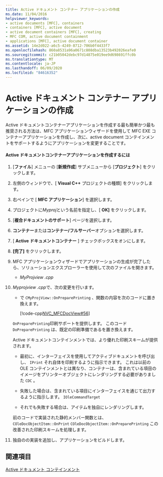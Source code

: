 ```yaml
---
title: Active ドキュメント コンテナー アプリケーションの作成
ms.date: 11/04/2016
helpviewer_keywords:
- active documents [MFC], containers
- containers [MFC], active document
- active document containers [MFC], creating
- MFC COM, active document containment
- applications [MFC], active document container
ms.assetid: 14e2d022-a6c5-4249-8712-706b0f4433f7
ms.openlocfilehash: 860a8531a96a0671c808dba13523b492026eafe0
ms.sourcegitcommit: c21b05042debc97d14875e019ee9d698691ffc0b
ms.translationtype: MT
ms.contentlocale: ja-JP
ms.lasthandoff: 06/09/2020
ms.locfileid: "84616352"
---
```

# <a name="creating-an-active-document-container-application"></a>Active ドキュメント コンテナー アプリケーションの作成

Active ドキュメントコンテナーアプリケーションを作成する最も簡単かつ最も推奨される方法は、MFC アプリケーションウィザードを使用して MFC EXE コンテナーアプリケーションを作成し、次に、active document コンテインメントをサポートするようにアプリケーションを変更することです。

#### <a name="to-create-an-active-document-container-application"></a>Active ドキュメントコンテナーアプリケーションを作成するには

1. [**ファイル**] メニューの [**新規作成**] サブメニューから [**プロジェクト**] をクリックします。

1. 左側のウィンドウで、[ **Visual C++** プロジェクトの種類] をクリックします。

1. 右ペインで [ **MFC アプリケーション**] を選択します。

1. プロジェクトに*Myproj*という名前を指定し、[ **OK]** をクリックします。

1. [**複合ドキュメントのサポート**] ページを選択します。

1. **コンテナー**または**コンテナー/フルサーバー**オプションを選択します。

1. [ **Active ドキュメントコンテナー** ] チェックボックスをオンにします。

1. **[完了]** をクリックします。

1. MFC アプリケーションウィザードでアプリケーションの生成が完了したら、ソリューションエクスプローラーを使用して次のファイルを開きます。

   - *MyProjview .cpp*

1. *Myprojview .cpp*で、次の変更を行います。

   - で `CMyProjView::OnPreparePrinting` 、関数の内容を次のコードに置き換えます。

     [!code-cpp[NVC_MFCDocView#56](codesnippet/cpp/creating-an-active-document-container-application_1.cpp)]

   `OnPreparePrinting`印刷サポートを提供します。 このコード `DoPreparePrinting` は、既定の印刷準備であるを置き換えます。

   Active ドキュメントコンテインメントでは、より優れた印刷スキームが提供されます。

   - 最初に、インターフェイスを使用してアクティブドキュメントを呼び出し、 `IPrint` それ自体を印刷するように指示できます。 これは以前の OLE コンテインメントとは異なり、コンテナーは、含まれている項目のイメージをプリンターオブジェクトにレンダリングする必要がありました `CDC` 。

   - 失敗した場合は、含まれている項目にインターフェイスを通じて出力するように指示します。 `IOleCommandTarget`

   - それでも失敗する場合は、アイテムを独自にレンダリングします。

   前のコードで実装された静的メンバー関数とは、 `COleDocObjectItem::OnPrint` `COleDocObjectItem::OnPreparePrinting` この改善された印刷スキームを処理します。

1. 独自のの実装を追加し、アプリケーションをビルドします。

## <a name="see-also"></a>関連項目

[Active ドキュメント コンテインメント](active-document-containment.md)
